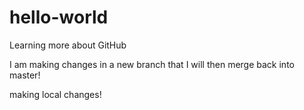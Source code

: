 # hello-world
Learning more about GitHub

I am making changes in a new branch that I will then merge back into master! 


making local changes!
